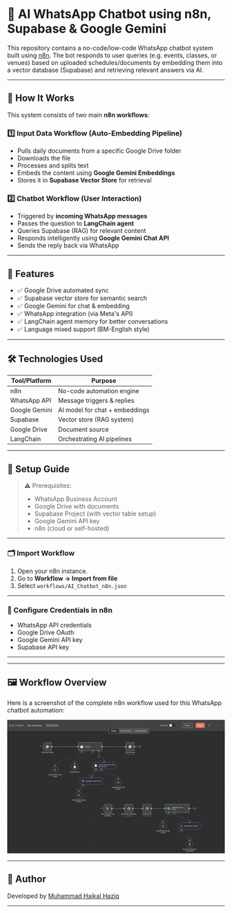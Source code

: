 # 🤖 AI WhatsApp Chatbot using n8n, Supabase & Google Gemini

This repository contains a no-code/low-code WhatsApp chatbot system built using [n8n](https://n8n.io). The bot responds to user queries (e.g. events, classes, or venues) based on uploaded schedules/documents by embedding them into a vector database (Supabase) and retrieving relevant answers via AI.

---

## 🧠 How It Works

This system consists of two main **n8n workflows**:

### 1️⃣ Input Data Workflow (Auto-Embedding Pipeline)
- Pulls daily documents from a specific Google Drive folder
- Downloads the file
- Processes and splits text
- Embeds the content using **Google Gemini Embeddings**
- Stores it in **Supabase Vector Store** for retrieval

### 2️⃣ Chatbot Workflow (User Interaction)
- Triggered by **incoming WhatsApp messages**
- Passes the question to **LangChain agent**
- Queries Supabase (RAG) for relevant content
- Responds intelligently using **Google Gemini Chat API**
- Sends the reply back via WhatsApp

---

## 🚀 Features

- ✅ Google Drive automated sync
- ✅ Supabase vector store for semantic search
- ✅ Google Gemini for chat & embedding
- ✅ WhatsApp integration (via Meta's API)
- ✅ LangChain agent memory for better conversations
- ✅ Language mixed support (BM-English style)

---

## 🛠️ Technologies Used

| Tool/Platform    | Purpose                        |
|------------------|--------------------------------|
| n8n              | No-code automation engine      |
| WhatsApp API     | Message triggers & replies     |
| Google Gemini    | AI model for chat + embeddings |
| Supabase         | Vector store (RAG system)      |
| Google Drive     | Document source                |
| LangChain        | Orchestrating AI pipelines     |

---

## 🔧 Setup Guide

> ⚠️ Prerequisites:
> - WhatsApp Business Account
> - Google Drive with documents
> - Supabase Project (with vector table setup)
> - Google Gemini API key
> - n8n (cloud or self-hosted)

---

### 🗂 Import Workflow

1. Open your n8n instance.
2. Go to **Workflow → Import from file**
3. Select `workflows/AI_Chatbot_n8n.json`

---

### 🔌 Configure Credentials in n8n

- WhatsApp API credentials
- Google Drive OAuth
- Google Gemini API key
- Supabase API key

---

---

## 🖼️ Workflow Overview

Here is a screenshot of the complete n8n workflow used for this WhatsApp chatbot automation:

![n8n Workflow](assets/workflow-overview.png)

---

## 👤 Author

Developed by [Muhammad Haikal Haziq](https://github.com/kalhaziq)

---

